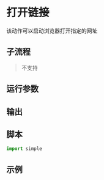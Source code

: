 # 打开链接 
该动作可以启动浏览器打开指定的网址



## 子流程

> 不支持

## 运行参数



## 输出



## 脚本

```python
import simple

```

## 示例

